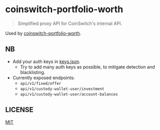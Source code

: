 # coinswitch-portfolio-worth

> Simplified proxy API for CoinSwitch's internal API.

Used by [coinswitch-portfolio-worth](https://github.com/plibither8/coinswitch-portfolio-worth).

## NB

* Add your auth keys in [keys.json](keys.json).
  * Try to add many auth keys as possible, to mitigate detection and blacklisting.
* Currently exposed endpoints:
  * `api/v1/fixed/offer`
  * `api/v1/custody-wallet-user/investment`
  * `api/v1/custody-wallet-user/account-balances`

## LICENSE

[MIT](LICENSE)
